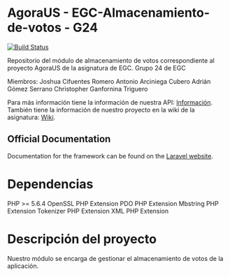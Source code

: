# AgoraUS - EGC-Almacenamiento-de-votos - G24

[![Build Status](https://travis-ci.org/laravel/framework.svg)](https://travis-ci.org/laravel/framework)

Repositorio del módulo de almacenamiento de votos correspondiente al proyecto AgoraUS de la asignatura de EGC.
Grupo 24 de EGC

Miembros:
Joshua Cifuentes Romero
Antonio Arciniega Cubero
Adrián Gómez Serrano
Christopher Ganfornina Triguero

Para más información tiene la información de nuestra API: [Información]().
También tiene la información de nuestro proyecto en la wiki de la asignatura: [Wiki](https://1984.lsi.us.es/wiki-egc/index.php/Almacenamiento).

## Official Documentation

Documentation for the framework can be found on the [Laravel website](http://laravel.com/docs).

# Dependencias
PHP >= 5.6.4
OpenSSL PHP Extension
PDO PHP Extension
Mbstring PHP Extension
Tokenizer PHP Extension
XML PHP Extension

# Descripción del proyecto
Nuestro módulo se encarga de gestionar el almacenamiento de votos de la aplicación.
